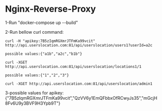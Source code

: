 # Nginx-Reverse-Proxy

1-Run "docker-compose up --build"

2-Run bellow curl command:

	curl -H "apikey:7B5zIqmRGXmrJTFmKa99vcit" http://api.userslocation.com:81/api/userslocation/users1?userId=a2c
	
	possible values:{"a1b","a2c","b1b"}
	
	curl -XGET http://api.userslocation.com:81/api/userslocation/locations1/1 
	
	possible values:{"1","2","3"}
	
	curl -XGET http://api.userslocation.com:81/api/userslocation/admin1

	
3-possible values for apikey:{"7B5zIqmRGXmrJTFmKa99vcit","QzVV6y1EmQFbbxOfRCwyJs35","mGcjH8Fv6U9y3BVF9H3Ypb9T"}
